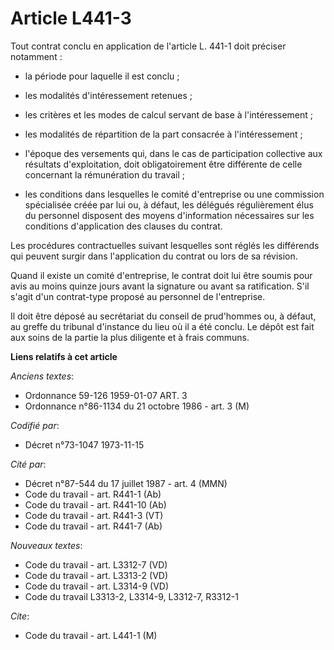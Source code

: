 # Article L441-3

Tout contrat conclu en application de l'article L. 441-1 doit préciser notamment :

- la période pour laquelle il est conclu ;

- les modalités d'intéressement retenues ;

- les critères et les modes de calcul servant de base à l'intéressement ;

- les modalités de répartition de la part consacrée à l'intéressement ;

- l'époque des versements qui, dans le cas de participation collective aux résultats d'exploitation, doit obligatoirement
être différente de celle concernant la rémunération du travail ;

- les conditions dans lesquelles le comité d'entreprise ou une commission spécialisée créée par lui ou, à défaut, les
délégués régulièrement élus du personnel disposent des moyens d'information nécessaires sur les conditions d'application des
clauses du contrat.

Les procédures contractuelles suivant lesquelles sont réglés les différends qui peuvent surgir dans l'application du contrat
ou lors de sa révision.

Quand il existe un comité d'entreprise, le contrat doit lui être soumis pour avis au moins quinze jours avant la signature ou
avant sa ratification. S'il s'agit d'un contrat-type proposé au personnel de l'entreprise.

Il doit être déposé au secrétariat du conseil de prud'hommes ou, à défaut, au greffe du tribunal d'instance du lieu où il a
été conclu. Le dépôt est fait aux soins de la partie la plus diligente et à frais communs.

**Liens relatifs à cet article**

_Anciens textes_:

  - Ordonnance 59-126 1959-01-07 ART. 3
  - Ordonnance n°86-1134 du 21 octobre 1986 - art. 3 (M)

_Codifié par_:

  - Décret n°73-1047 1973-11-15

_Cité par_:

  - Décret n°87-544 du 17 juillet 1987 - art. 4 (MMN)
  - Code du travail - art. R441-1 (Ab)
  - Code du travail - art. R441-10 (Ab)
  - Code du travail - art. R441-3 (VT)
  - Code du travail - art. R441-7 (Ab)

_Nouveaux textes_:

  - Code du travail - art. L3312-7 (VD)
  - Code du travail - art. L3313-2 (VD)
  - Code du travail - art. L3314-9 (VD)
  - Code du travail L3313-2, L3314-9, L3312-7, R3312-1

_Cite_:

  - Code du travail - art. L441-1 (M)
